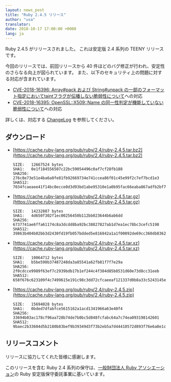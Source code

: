 ```yaml
---
layout: news_post
title: "Ruby 2.4.5 リリース"
author: "usa"
translator:
date: 2018-10-17 17:00:00 +0000
lang: ja
---
```


Ruby 2.4.5 がリリースされました。
これは安定版 2.4 系列の TEENY リリースです。

今回のリリースでは、前回リリースから 40 件ほどのバグ修正が行われ、安定性のさらなる向上が図られています。
また、以下のセキュリティ上の問題に対する対応が含まれています。

* [CVE-2018-16396: Array#pack および String#unpack の一部のフォーマット指定においてtaintフラグが伝播しない脆弱性について](/ja/news/2018/10/17/not-propagated-taint-flag-in-some-formats-of-pack-cve-2018-16396/)への対応
* [CVE-2018-16395: OpenSSL::X509::Name の同一性判定が機能していない脆弱性について](/ja/news/2018/10/17/openssl-x509-name-equality-check-does-not-work-correctly-cve-2018-16395/)への対応

詳しくは、対応する [ChangeLog](https://svn.ruby-lang.org/repos/ruby/tags/v2_4_5/ChangeLog) を参照してください。

## ダウンロード

* [https://cache.ruby-lang.org/pub/ruby/2.4/ruby-2.4.5.tar.bz2](https://cache.ruby-lang.org/pub/ruby/2.4/ruby-2.4.5.tar.bz2)

      SIZE:   12667524 bytes
      SHA1:   0e1f184556507c22bc59054496c0af7cf28fb188
      SHA256: 276c8e73e51e4ba6a0fe81fb92669734e741ccea86f01c45e99f2c7ef7bcd1e3
      SHA512: 7034fcaeaee41f14bc0ecce0d3d93bd1abe95310e1a0b95fac66eaba867adfb2bf7ba4d0d70d67a15ce8df16052dee405c38cdb18987602e64a2f701d37d3df0

* [https://cache.ruby-lang.org/pub/ruby/2.4/ruby-2.4.5.tar.gz](https://cache.ruby-lang.org/pub/ruby/2.4/ruby-2.4.5.tar.gz)

      SIZE:   14232887 bytes
      SHA1:   4d650f302f1ec00256450b112bb023644b6ab6dd
      SHA256: 6737741ae6ffa61174c8a3dcdd8ba92bc38827827ab1d7ea1ec78bc3cefc5198
      SHA512: 39863b404b02bb3d2430fd19fb057bdded5e816842a1a1f00092de69cc360db836225b2186e18b6ee099ec5e8c60f89178a4297b2d221234b4962c70594c2b8e

* [https://cache.ruby-lang.org/pub/ruby/2.4/ruby-2.4.5.tar.xz](https://cache.ruby-lang.org/pub/ruby/2.4/ruby-2.4.5.tar.xz)

      SIZE:   10064712 bytes
      SHA1:   b5be590b37487248da3a85541a62fb81f7f7e29a
      SHA256: 2f0cdcce9989f63ef7c2939bdb17b1ef244c4f384d85b8531d60e73d8cc31eeb
      SHA512: 658f676c623109f4c7499615e191c98c3dd72cfcaeeaf121337d0b8a33c5243145edd50ec5e2775f988e3cd19788984f105fa165e3049779066566f67172c1b4

* [https://cache.ruby-lang.org/pub/ruby/2.4/ruby-2.4.5.zip](https://cache.ruby-lang.org/pub/ruby/2.4/ruby-2.4.5.zip)

      SIZE:   15694028 bytes
      SHA1:   0bded7dfabfce5615162a1acd1341966a63e40f4
      SHA256: 33694b03ac178cf96aa728b74de7b0bc5d848fcfabc64a7c74ea093198142601
      SHA512: 9baec2b33604d5b2180b83bef9b39349d3f73b2eb5a7d44410572d893f76e6a0e1c39c572e6084a4e2466ca148ff2f377b5458144fe9b859a80cdf7b41fd5d72

## リリースコメント

リリースに協力してくれた皆様に感謝します。

このリリースを含む Ruby 2.4 系列の保守は、[一般財団法人 Ruby アソシエーション](http://www.ruby.or.jp/)の Ruby 安定版保守委託事業に基いています。
